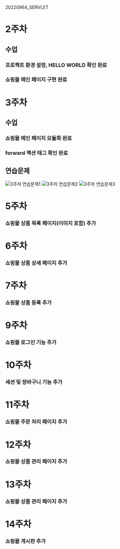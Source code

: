 20220964_SERVLET

# 2주차
## 수업
### 프로젝트 환경 설정, HELLO WORLD 확인 완료 
### 쇼핑몰 메인 페이지 구현 완료

# 3주차
## 수업
### 쇼핑몰 메인 페이지 모듈화 완료
### forward 액션 태그 확인 완료
## 연습문제
![3주차 연습문제1](https://github.com/Koohyewon/20220964_SERVLET/assets/127907814/39f7dc5f-683c-4478-8375-d219a7f138c8)
![3주차 연습문제2](https://github.com/Koohyewon/20220964_SERVLET/assets/127907814/57776741-a0a0-4744-897c-2d076fdbf7f5)
![3주차 연습문제3](https://github.com/Koohyewon/20220964_SERVLET/assets/127907814/5e9f7285-0dcc-4189-829f-788b71aceea0)

# 5주차
### 쇼핑몰 상품 목록 페이지(이미지 포함) 추가

# 6주차
### 쇼핑몰 상품 상세 페이지 추가

# 7주차
### 쇼핑몰 상품 등록 추가

# 9주차
### 쇼핑몰 로그인 기능 추가

# 10주차
### 세션 및 장바구니 기능 추가

# 11주차
### 쇼핑몰 주문 처리 페이지 추가

# 12주차
### 쇼핑몰 상품 관리 페이지 추가

# 13주차
### 쇼핑몰 상품 관리 페이지 추가

# 14주차
### 쇼핑몰 게시판 추가
